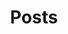 ---
summary: Posts about things I find interesting/useful
title: Posts
description: Posts about things I find interesting/useful
---